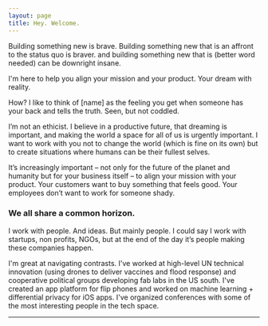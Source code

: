 ```yaml
---
layout: page
title: Hey. Welcome.
---
```


Building something new is brave. Building something new that is an affront to the status quo is braver. and building something new that is (better word needed) can be downright insane.

I'm here to help you align your mission and your product. Your dream with reality. 

How? I like to think of [name] as the feeling you get when someone has your back and tells the truth. Seen, but not coddled. 

I’m not an ethicist. I believe in a productive future, that dreaming is important, and making the world a space for all of us is urgently important. I want to work with you not to change the world (which is fine on its own) but to create situations where humans can be their fullest selves.

It’s increasingly important – not only for the future of the planet and humanity but for your business itself – to align your mission with your product. Your customers want to buy something that feels good. Your employees don’t want to work for someone shady. 

### We all share a common horizon.


I work with people. And ideas. But mainly people. I could say I work with startups, non profits, NGOs, but at the end of the day it’s people making these companies happen.

I'm great at navigating contrasts. I've worked at high-level UN technical innovation (using drones to deliver vaccines and flood response) and cooperative political groups developing fab labs in the US south. I've created an app platform for flip phones and worked on machine learning + differential privacy for iOS apps. I've organized conferences with some of the most interesting people in the tech space.


***